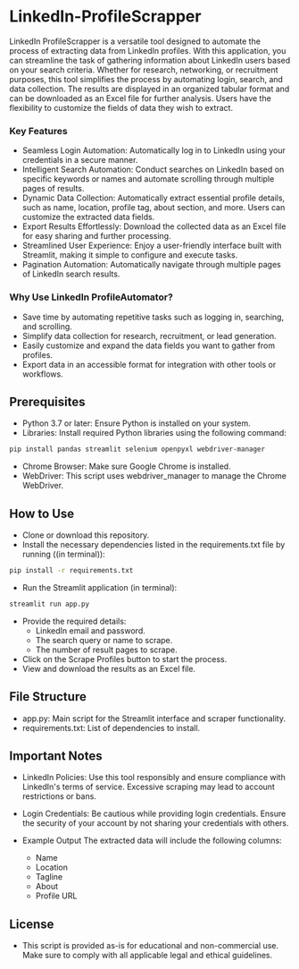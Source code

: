 # LinkedIn-ProfileScrapper
LinkedIn ProfileScrapper is a versatile tool designed to automate the process of extracting data from LinkedIn profiles. With this application, you can streamline the task of gathering information about LinkedIn users based on your search criteria. Whether for research, networking, or recruitment purposes, this tool simplifies the process by automating login, search, and data collection. The results are displayed in an organized tabular format and can be downloaded as an Excel file for further analysis. Users have the flexibility to customize the fields of data they wish to extract.

### Key Features
 - Seamless Login Automation: Automatically log in to LinkedIn using your credentials in a secure manner.
 - Intelligent Search Automation: Conduct searches on LinkedIn based on specific keywords or names and automate scrolling through multiple pages of results.
 - Dynamic Data Collection: Automatically extract essential profile details, such as name, location, profile tag, about section, and more. Users can customize the extracted data fields.
 - Export Results Effortlessly: Download the collected data as an Excel file for easy sharing and further processing.
 - Streamlined User Experience: Enjoy a user-friendly interface built with Streamlit, making it simple to configure and execute tasks.
 - Pagination Automation: Automatically navigate through multiple pages of LinkedIn search results.
### Why Use LinkedIn ProfileAutomator?
 - Save time by automating repetitive tasks such as logging in, searching, and scrolling.
 - Simplify data collection for research, recruitment, or lead generation.
 - Easily customize and expand the data fields you want to gather from profiles.
 - Export data in an accessible format for integration with other tools or workflows.

## Prerequisites
 - Python 3.7 or later: Ensure Python is installed on your system.
 - Libraries: Install required Python libraries using the following command:
  ```bash
  pip install pandas streamlit selenium openpyxl webdriver-manager
  ```
 - Chrome Browser: Make sure Google Chrome is installed.
 - WebDriver: This script uses webdriver_manager to manage the Chrome WebDriver.

## How to Use
 - Clone or download this repository.
 - Install the necessary dependencies listed in the requirements.txt file by running ((in terminal)):
  ```bash
  pip install -r requirements.txt
  ```
 - Run the Streamlit application (in terminal):
  ```bash
  streamlit run app.py
  ```
 - Provide the required details:
    - LinkedIn email and password.
    - The search query or name to scrape.
    - The number of result pages to scrape.
 - Click on the Scrape Profiles button to start the process.
 - View and download the results as an Excel file.

## File Structure
 - app.py: Main script for the Streamlit interface and scraper functionality.
 - requirements.txt: List of dependencies to install.

## Important Notes
 - LinkedIn Policies: Use this tool responsibly and ensure compliance with LinkedIn's terms of service. Excessive scraping may lead to account restrictions or bans.
 - Login Credentials: Be cautious while providing login credentials. Ensure the security of your account by not sharing your credentials with others.

 - Example Output
   The extracted data will include the following columns:
    - Name
    - Location
    - Tagline
    - About
    - Profile URL

## License
 - This script is provided as-is for educational and non-commercial use. Make sure to comply with all applicable legal and ethical guidelines.
